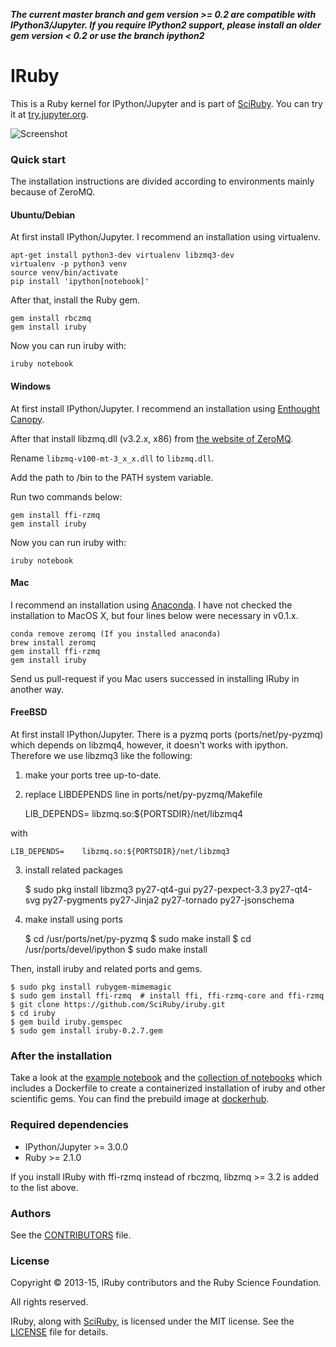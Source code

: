 ***The current master branch and gem version >= 0.2 are compatible with IPython3/Jupyter. If you require IPython2 support, please install an older gem version < 0.2 or use the branch ipython2***

# IRuby

This is a Ruby kernel for IPython/Jupyter and is part of [SciRuby](http://sciruby.com/). You can try it at [try.jupyter.org](http://try.jupyter.org/).

![Screenshot](https://cloud.githubusercontent.com/assets/50754/7956845/3fa46df8-09e3-11e5-8641-f5b8669061b5.png)

### Quick start
The installation instructions are divided according to environments mainly because of ZeroMQ.

#### Ubuntu/Debian
At first install IPython/Jupyter. I recommend an installation using virtualenv.

    apt-get install python3-dev virtualenv libzmq3-dev
    virtualenv -p python3 venv
    source venv/bin/activate
    pip install 'ipython[notebook]'

After that, install the Ruby gem.

    gem install rbczmq
    gem install iruby

Now you can run iruby with:

    iruby notebook

#### Windows
At first install IPython/Jupyter. I recommend an installation using [Enthought Canopy](https://www.enthought.com/).

After that install libzmq.dll (v3.2.x, x86) from [the website of ZeroMQ](http://zeromq.org/area:download).

Rename `libzmq-v100-mt-3_x_x.dll` to `libzmq.dll`.

Add the path to /bin to the PATH system variable.

Run two commands below:

    gem install ffi-rzmq
    gem install iruby

Now you can run iruby with:

    iruby notebook

#### Mac
I recommend an installation using [Anaconda](https://store.continuum.io/cshop/anaconda/).
I have not checked the installation to MacOS X, but four lines below were necessary in v0.1.x.

    conda remove zeromq (If you installed anaconda)
    brew install zeromq
    gem install ffi-rzmq
    gem install iruby

Send us pull-request if you Mac users successed in installing IRuby in another way.

#### FreeBSD

At first install IPython/Jupyter. 
There is a pyzmq ports (ports/net/py-pyzmq) which depends on libzmq4, however, it doesn't works with ipython.
Therefore we use libzmq3 like the following:

1. make your ports tree up-to-date.
2. replace LIBDEPENDS line in ports/net/py-pyzmq/Makefile

    LIB_DEPENDS=    libzmq.so:${PORTSDIR}/net/libzmq4

with

    LIB_DEPENDS=    libzmq.so:${PORTSDIR}/net/libzmq3

3. install related packages

    $ sudo pkg install libzmq3 py27-qt4-gui py27-pexpect-3.3 py27-qt4-svg py27-pygments py27-Jinja2 py27-tornado py27-jsonschema

4. make install using ports

    $ cd /usr/ports/net/py-pyzmq
    $ sudo make install
    $ cd /usr/ports/devel/ipython
    $ sudo make install

Then, install iruby and related ports and gems.

    $ sudo pkg install rubygem-mimemagic
    $ sudo gem install ffi-rzmq  # install ffi, ffi-rzmq-core and ffi-rzmq
    $ git clone https://github.com/SciRuby/iruby.git
    $ cd iruby
    $ gem build iruby.gemspec
    $ sudo gem install iruby-0.2.7.gem

### After the installation

Take a look at the [example notebook](http://nbviewer.ipython.org/urls/raw.github.com/SciRuby/sciruby-notebooks/master/getting_started.ipynb)
and the [collection of notebooks](https://github.com/SciRuby/sciruby-notebooks/) which includes a Dockerfile to create a containerized installation of iruby
and other scientific gems. You can find the prebuild image at [dockerhub](https://registry.hub.docker.com/u/minad/sciruby-notebooks/).


### Required dependencies

* IPython/Jupyter >= 3.0.0
* Ruby >= 2.1.0

If you install IRuby with ffi-rzmq instead of rbczmq, libzmq >= 3.2 is added to the list above.

### Authors

See the [CONTRIBUTORS](CONTRIBUTORS) file.

### License

Copyright © 2013-15, IRuby contributors and the Ruby Science Foundation.

All rights reserved.

IRuby, along with [SciRuby](http://sciruby.com/), is licensed under the MIT license. See the [LICENSE](LICENSE) file for details.
